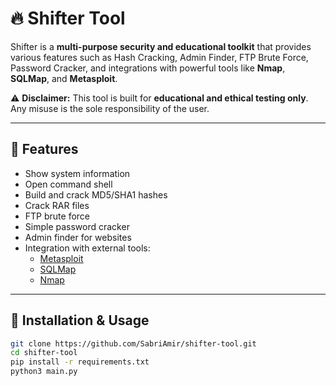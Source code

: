 # 🔥 Shifter Tool

Shifter is a **multi-purpose security and educational toolkit** that provides various features such as Hash Cracking, Admin Finder, FTP Brute Force, Password Cracker, and integrations with powerful tools like **Nmap**, **SQLMap**, and **Metasploit**.  

⚠️ **Disclaimer:** This tool is built for **educational and ethical testing only**. Any misuse is the sole responsibility of the user.  

---

## 📌 Features
- Show system information
- Open command shell
- Build and crack MD5/SHA1 hashes
- Crack RAR files
- FTP brute force
- Simple password cracker
- Admin finder for websites
- Integration with external tools:
  - [Metasploit](https://github.com/rapid7/metasploit-framework)
  - [SQLMap](https://github.com/sqlmapproject/sqlmap)
  - [Nmap](https://github.com/nmap/nmap)

---

## 🚀 Installation & Usage

```bash
git clone https://github.com/SabriAmir/shifter-tool.git
cd shifter-tool
pip install -r requirements.txt
python3 main.py

